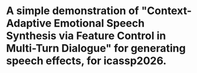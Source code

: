 # A simple demonstration of "Context-Adaptive Emotional Speech Synthesis via Feature Control in Multi-Turn Dialogue" for generating speech effects, for icassp2026.
